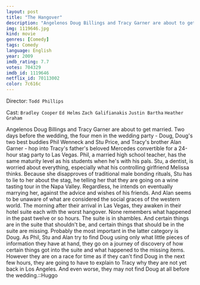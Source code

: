 ```yaml
---
layout: post
title: "The Hangover"
description: "Angelenos Doug Billings and Tracy Garner are about to get married. Two days before the wedding, the four men in the wedding party - Doug, Doug's two best buddies Phil Wenneck and Stu Price, and Tracy's brother Alan Garner - hop into Tracy's father's beloved Mercedes convertible for a 24-hour stag party to Las Vegas. Phil, a married high school teacher, has the same maturity level as his students when he's with his pals. Stu, a dentist, is worrie.."
img: 1119646.jpg
kind: movie
genres: [Comedy]
tags: Comedy 
language: English
year: 2009
imdb_rating: 7.7
votes: 704329
imdb_id: 1119646
netflix_id: 70113002
color: 7c616c
---
```

Director: `Todd Phillips`  

Cast: `Bradley Cooper` `Ed Helms` `Zach Galifianakis` `Justin Bartha` `Heather Graham` 

Angelenos Doug Billings and Tracy Garner are about to get married. Two days before the wedding, the four men in the wedding party - Doug, Doug's two best buddies Phil Wenneck and Stu Price, and Tracy's brother Alan Garner - hop into Tracy's father's beloved Mercedes convertible for a 24-hour stag party to Las Vegas. Phil, a married high school teacher, has the same maturity level as his students when he's with his pals. Stu, a dentist, is worried about everything, especially what his controlling girlfriend Melissa thinks. Because she disapproves of traditional male bonding rituals, Stu has to lie to her about the stag, he telling her that they are going on a wine tasting tour in the Napa Valley. Regardless, he intends on eventually marrying her, against the advice and wishes of his friends. And Alan seems to be unaware of what are considered the social graces of the western world. The morning after their arrival in Las Vegas, they awaken in their hotel suite each with the worst hangover. None remembers what happened in the past twelve or so hours. The suite is in shambles. And certain things are in the suite that shouldn't be, and certain things that should be in the suite are missing. Probably the most important in the latter category is Doug. As Phil, Stu and Alan try to find Doug using only what little pieces of information they have at hand, they go on a journey of discovery of how certain things got into the suite and what happened to the missing items. However they are on a race for time as if they can't find Doug in the next few hours, they are going to have to explain to Tracy why they are not yet back in Los Angeles. And even worse, they may not find Doug at all before the wedding.::Huggo